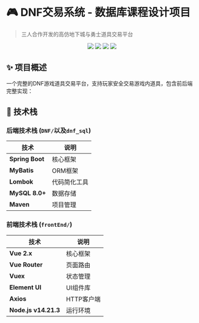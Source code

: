 # 🎮 DNF交易系统 - 数据库课程设计项目

> 三人合作开发的高仿地下城与勇士道具交易平台

<div align="center">
  <img src="https://img.shields.io/badge/Spring%20Boot-2.7%2B-brightgreen">
  <img src="https://img.shields.io/badge/Vue-2.x-success">
  <img src="https://img.shields.io/badge/MySQL-8.0+-blue">
  <img src="https://img.shields.io/badge/Node.js-14.21.3-important">
</div>

## ✨ 项目概述

一个完整的DNF游戏道具交易平台，支持玩家安全交易游戏内道具，包含前后端完整实现：


## 🚀 技术栈

### 后端技术栈 (`DNF/`以及`dnf_sql`)
| 技术 | 说明 |
|------|------|
| ​**Spring Boot**​ | 核心框架 |
| ​**MyBatis**​ | ORM框架 |
| ​**Lombok**​ | 代码简化工具 |
| ​**MySQL 8.0+​**​ | 数据存储 |
| ​**Maven**​ | 项目管理 |

### 前端技术栈 (`frontEnd/`)
| 技术 | 说明 |
|------|------|
| ​**Vue 2.x**​ | 核心框架 |
| ​**Vue Router**​ | 页面路由 |
| ​**Vuex**​ | 状态管理 |
| ​**Element UI**​ | UI组件库 |
| ​**Axios**​ | HTTP客户端 |
| ​**Node.js v14.21.3**​ | 运行环境 |
